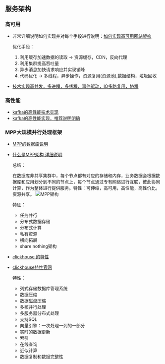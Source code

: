 ## 服务架构


### 高可用

- 非常详细说明如何实现并对每个手段进行说明：[如何实现高可用网站架构](https://www.jianshu.com/p/cec9e8691d14)
  
  优化手段：
  1. 利用缓存加速数据的读取 -> 资源缓存，CDN，反向代理
  2. 利用集群提高吞吐量
  3. 异步消息加快请求响应并实现销峰
  4. 代码优化 -> 多线程，异步操作，资源复用(资源池),数据结构，垃圾回收
   
- [技术实现高并发，多进程，多线程，事件驱动，IO多路复用，协程](https://blog.csdn.net/qq_35067322/article/details/112690803)


### 高性能

- [kafka的高性能技术实现](https://www.bilibili.com/read/cv4635162/)
- [kafka的高性能实现，推荐说明明确](https://www.cnblogs.com/shengyang17/p/14330416.html)


### MPP大规模并行处理框架

- [MPP的数据库说明](https://zhuanlan.zhihu.com/p/94938447)
- [什么是MPP架构,详细说明](https://www.cnblogs.com/zhuozige/p/15245869.html)
  
  总结：

  在数据库非共享集群中，每个节点都有对应的存储和内存，业务数据会根据数据库和应用划分到不同的节点上，每个节点通过专有网络进行互联，彼此协同计算，作为整体进行提供服务。特性：可伸缩，高可用，高性能，高性价比，资源共享。
  ![MPP架构](https://img2020.cnblogs.com/blog/1950973/202109/1950973-20210909102311269-1537504462.png)

  特征：
  -  任务并行
  -  分布式数据存储
  -  分布式计算
  -  私有资源
  -  横向拓展
  -  share nothing架构

- [clickhouse 的特性](https://zhuanlan.zhihu.com/p/98135840)
- [clickhouse特性官网](https://clickhouse.com/docs/zh/introduction/distinctive-features/)
  
  特性：
  - 列式存储数据库管理系统
  - 数据压缩
  - 数据磁盘压缩
  - 多核并行处理
  - 多服务器分布式处理
  - 支持SQL
  - 向量引擎：一次处理一列的一部分
  - 实时的数据更新
  - 索引
  - 在线查询
  - 近似计算
  - 数据复制和数据完整性
  